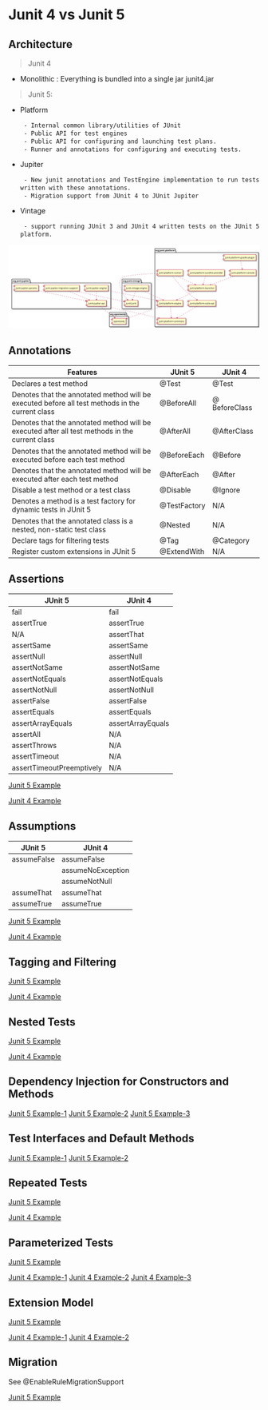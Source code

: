 # Junit 4 vs Junit 5

## Architecture

> Junit 4

 - Monolithic : Everything is bundled into a single jar junit4.jar

> Junit 5: 

 - Platform
 
        - Internal common library/utilities of JUnit
        - Public API for test engines
        - Public API for configuring and launching test plans.
        - Runner and annotations for configuring and executing tests.
    
 - Jupiter
 
        - New junit annotations and TestEngine implementation to run tests written with these annotations.
        - Migration support from JUnit 4 to JUnit Jupiter
        
 - Vintage
 
        - support running JUnit 3 and JUnit 4 written tests on the JUnit 5 platform.
 
!["Junit 5 component diagram"](./junit5-component-diagram.png)

## Annotations

| Features | JUnit 5 | JUnit 4 |
| -------- | ----- | ------ |
| Declares a test method | @Test | @Test	
| Denotes that the annotated method will be executed before all test methods in the current class | @BeforeAll | @ BeforeClass |
| Denotes that the annotated method will be executed after all test methods in the current class | @AfterAll | @AfterClass |
| Denotes that the annotated method will be executed before each test method | @BeforeEach | @Before  |
| Denotes that  the annotated method will be executed after each test  method | @AfterEach | @After |
| Disable a test method or a test class | @Disable | @Ignore |
| Denotes a method is a test factory for dynamic tests in JUnit 5 | @TestFactory | N/A |
| Denotes that the annotated class is a nested, non-static test class | @Nested | N/A |
| Declare tags for filtering tests | @Tag | @Category |
| Register custom extensions in JUnit 5 | @ExtendWith | N/A |


## Assertions

| JUnit 5| JUnit 4 |
| -------- | ----- |
| fail | fail |
| assertTrue | assertTrue |
| N/A | assertThat |
| assertSame | assertSame |
| assertNull | assertNull |
| assertNotSame | assertNotSame |
| assertNotEquals |assertNotEquals |
| assertNotNull | assertNotNull |
| assertFalse | assertFalse |
| assertEquals |assertEquals |
| assertArrayEquals | assertArrayEquals| 
| assertAll | N/A | 
| assertThrows | N/A |
| assertTimeout | N/A |
| assertTimeoutPreemptively | N/A |


[Junit 5 Example](./junit5/src/test/java/fr/xebia/xke/assertions/AssertionsDemo.java)

[Junit 4 Example](./junit4/src/test/java/fr/xebia/assertions/AssertionsDemo.java)

## Assumptions

| JUnit 5| JUnit 4 |
| -------- | ----- |
| assumeFalse | assumeFalse |
|   |   assumeNoException | 
|   |   assumeNotNull     |
| assumeThat | assumeThat |
| assumeTrue | assumeTrue |

[Junit 5 Example](./junit5/src/test/java/fr/xebia/xke/assumptions/AssumptionsDemo.java)

[Junit 4 Example](./junit4/src/test/java/fr/xebia/assumptions/AssumptionsDemo.java)

## Tagging and Filtering

[Junit 5 Example](./junit5/src/test/java/fr/xebia/xke/tag/TaggingDemo.java)

[Junit 4 Example](./junit4/src/test/java/fr/xebia/tag/TaggingDemo.java)

## Nested Tests

[Junit 5 Example](./junit5/src/test/java/fr/xebia/xke/nested/TestingAStackDemo.java)

[Junit 4 Example](./junit4/src/test/java/fr/xebia/nested/TestingAStackDemo.java)

## Dependency Injection for Constructors and Methods

[Junit 5 Example-1](./junit5/src/test/java/fr/xebia/xke/dependencyInjection/TestInfoDemo.java)
[Junit 5 Example-2](./junit5/src/test/java/fr/xebia/xke/dependencyInjection/ReporterDemo.java)
[Junit 5 Example-3](./junit5/src/test/java/fr/xebia/xke/dependencyInjection/MyMockitoTest.java)

## Test Interfaces and Default Methods

[Junit 5 Example-1](./junit5/src/test/java/fr/xebia/xke/interfacetests/FactoryComparableTest.java)
[Junit 5 Example-2](./junit5/src/test/java/fr/xebia/xke/interfacetests/FactoryEqualsTest.java)

## Repeated Tests

[Junit 5 Example ](./junit5/src/test/java/fr/xebia/xke/repeat/RepeatedTestsDemo.java)

[Junit 4 Example](#)

## Parameterized Tests

[Junit 5 Example](./junit5/src/test/java/fr/xebia/xke/parameterized/ParameterizedTestDemo.java)

[Junit 4 Example-1](./junit4/src/test/java/fr/xebia/parameterized/FibonacciTest_Constructor.java)
[Junit 4 Example-2](./junit4/src/test/java/fr/xebia/parameterized/FibonacciTest_FieldInjection.java)
[Junit 4 Example-3](./junit4/src/test/java/fr/xebia/parameterized/ParametrizedSingleParameter.java)

## Extension Model

[Junit 5 Example ](./junit5/src/test/java/fr/xebia/xke/extension/ExtensionTestsDemo.java)

[Junit 4 Example-1](./junit4/src/test/java/fr/xebia/parameterized/ParametrizedSingleParameter.java)
[Junit 4 Example-2](./junit4/src/test/java/fr/xebia/rule/TemporaryFolderRuleTest.java)

## Migration

See @EnableRuleMigrationSupport

[Junit 5 Example ](./junit5/src/test/java/fr/xebia/xke/rule/NameRuleTest.java)
